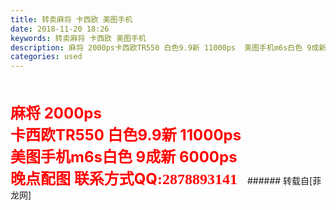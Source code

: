 ```yaml
---
title: 转卖麻将 卡西欧 美图手机
date: 2018-11-20 18:26
keywords: 转卖麻将 卡西欧 美图手机
description: 麻将 2000ps卡西欧TR550 白色9.9新 11000ps  美图手机m6s白色 9成新 6000ps晚点配图 联系方式QQ:2878893141  
categories: used
---
```

<td class="t_f" id="postmessage_2318977">

<br/>
<br/>
<strong><font size="5"><font color="#ff0000">麻将 2000ps<br/>
卡西欧TR550 白色9.9新 11000ps  <br/>
美图手机m6s白色 9成新 6000ps<br/>
晚点配图 联系方式QQ</font></font></strong><strong><font style="color:rgb(255, 0, 0)"><font face="Tahoma"><font size="5">:2878893141  </font></font></font></strong></td>
###### 转载自[菲龙网]